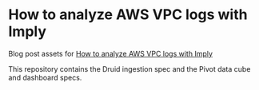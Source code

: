 # How to analyze AWS VPC logs with Imply

Blog post assets for [How to analyze AWS VPC logs with Imply](https://imply.io/post/how-to-analyze-aws-vpc-logs-with-imply)

This repository contains the Druid ingestion spec and the Pivot data cube and dashboard specs.
